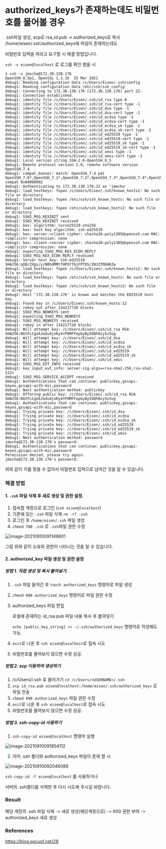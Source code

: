 # authorized_keys가 존재하는데도 비밀번호를 물어볼 경우

.ssh파일 생성, scp로 rsa_id.pub -> authorized_keys로 복사 /home/eisen/.ssh/authorized_keys에 파일이 존재하는데도

비밀번호 입력을 하라고 요구할 시 해결 방법입니다.



```ssh -v eisen@localhost``` 로 로그를 확인 했을 시 

```
❯ ssh -v jmocha@172.30.130.176
OpenSSH_8.5p1, OpenSSL 1.1.1k  25 Mar 2021
debug1: Reading configuration data /c/Users/Eisen/.ssh/config
debug1: Reading configuration data /etc/ssh/ssh_config
debug1: Connecting to 172.30.130.176 [172.30.130.176] port 22.
debug1: Connection established.
debug1: identity file /c/Users/Eisen/.ssh/id_rsa type 0
debug1: identity file /c/Users/Eisen/.ssh/id_rsa-cert type -1
debug1: identity file /c/Users/Eisen/.ssh/id_dsa type -1
debug1: identity file /c/Users/Eisen/.ssh/id_dsa-cert type -1
debug1: identity file /c/Users/Eisen/.ssh/id_ecdsa type -1
debug1: identity file /c/Users/Eisen/.ssh/id_ecdsa-cert type -1
debug1: identity file /c/Users/Eisen/.ssh/id_ecdsa_sk type -1
debug1: identity file /c/Users/Eisen/.ssh/id_ecdsa_sk-cert type -1
debug1: identity file /c/Users/Eisen/.ssh/id_ed25519 type -1
debug1: identity file /c/Users/Eisen/.ssh/id_ed25519-cert type -1
debug1: identity file /c/Users/Eisen/.ssh/id_ed25519_sk type -1
debug1: identity file /c/Users/Eisen/.ssh/id_ed25519_sk-cert type -1
debug1: identity file /c/Users/Eisen/.ssh/id_xmss type -1
debug1: identity file /c/Users/Eisen/.ssh/id_xmss-cert type -1
debug1: Local version string SSH-2.0-OpenSSH_8.5
debug1: Remote protocol version 2.0, remote software version OpenSSH_7.4
debug1: compat_banner: match: OpenSSH_7.4 pat OpenSSH_7.0*,OpenSSH_7.1*,OpenSSH_7.2*,OpenSSH_7.3*,OpenSSH_7.4*,OpenSSH_7.5*,OpenSSH_7.6*,OpenSSH_7.7* compat 0x04000002
debug1: Authenticating to 172.30.130.176:22 as 'jmocha'
debug1: load_hostkeys: fopen /c/Users/Eisen/.ssh/known_hosts2: No such file or directory
debug1: load_hostkeys: fopen /etc/ssh/ssh_known_hosts: No such file or directory
debug1: load_hostkeys: fopen /etc/ssh/ssh_known_hosts2: No such file or directory
debug1: SSH2_MSG_KEXINIT sent
debug1: SSH2_MSG_KEXINIT received
debug1: kex: algorithm: curve25519-sha256
debug1: kex: host key algorithm: ssh-ed25519
debug1: kex: server->client cipher: chacha20-poly1305@openssh.com MAC: <implicit> compression: none
debug1: kex: client->server cipher: chacha20-poly1305@openssh.com MAC: <implicit> compression: none
debug1: expecting SSH2_MSG_KEX_ECDH_REPLY
debug1: SSH2_MSG_KEX_ECDH_REPLY received
debug1: Server host key: ssh-ed25519 SHA256:qXB/ZXgs/y/NBhdMMtfHPO7fbjFPfDS/ZH3ZfMddKZw
debug1: load_hostkeys: fopen /c/Users/Eisen/.ssh/known_hosts2: No such file or directory
debug1: load_hostkeys: fopen /etc/ssh/ssh_known_hosts: No such file or directory
debug1: load_hostkeys: fopen /etc/ssh/ssh_known_hosts2: No such file or directory
debug1: Host '172.30.130.176' is known and matches the ED25519 host key.
debug1: Found key in /c/Users/Eisen/.ssh/known_hosts:12
debug1: rekey out after 134217728 blocks
debug1: SSH2_MSG_NEWKEYS sent
debug1: expecting SSH2_MSG_NEWKEYS
debug1: SSH2_MSG_NEWKEYS received
debug1: rekey in after 134217728 blocks
debug1: Will attempt key: /c/Users/Eisen/.ssh/id_rsa RSA SHA256:NGtFLCgokJedu4joKy4+P0MFFepGyBy5OQh0zy5x5ug
debug1: Will attempt key: /c/Users/Eisen/.ssh/id_dsa
debug1: Will attempt key: /c/Users/Eisen/.ssh/id_ecdsa
debug1: Will attempt key: /c/Users/Eisen/.ssh/id_ecdsa_sk
debug1: Will attempt key: /c/Users/Eisen/.ssh/id_ed25519
debug1: Will attempt key: /c/Users/Eisen/.ssh/id_ed25519_sk
debug1: Will attempt key: /c/Users/Eisen/.ssh/id_xmss
debug1: SSH2_MSG_EXT_INFO received
debug1: kex_input_ext_info: server-sig-algs=<rsa-sha2-256,rsa-sha2-512>
debug1: SSH2_MSG_SERVICE_ACCEPT received
debug1: Authentications that can continue: publickey,gssapi-keyex,gssapi-with-mic,password
debug1: Next authentication method: publickey
debug1: Offering public key: /c/Users/Eisen/.ssh/id_rsa RSA SHA256:NGtFLCgokJedu4joKy4+P0MFFepGyBy5OQh0zy5x5ug
debug1: Authentications that can continue: publickey,gssapi-keyex,gssapi-with-mic,password
debug1: Trying private key: /c/Users/Eisen/.ssh/id_dsa
debug1: Trying private key: /c/Users/Eisen/.ssh/id_ecdsa
debug1: Trying private key: /c/Users/Eisen/.ssh/id_ecdsa_sk
debug1: Trying private key: /c/Users/Eisen/.ssh/id_ed25519
debug1: Trying private key: /c/Users/Eisen/.ssh/id_ed25519_sk
debug1: Trying private key: /c/Users/Eisen/.ssh/id_xmss
debug1: Next authentication method: password
jmocha@172.30.130.176's password:
debug1: Authentications that can continue: publickey,gssapi-keyex,gssapi-with-mic,password
Permission denied, please try again.
jmocha@172.30.130.176's password:
```

위와 같이 키를 찾을 수 없어서 비밀번호 입력으로 넘어간 것을 알 수 있습니다.



### 해결 방법

#### 1. ```.ssh``` 파일 삭제 후 새로 생성 및 권한 설정.

1. 접속할 계정으로 로그인 (```ssh eisen@localhost```)
2. 기존에 있는 ```.ssh``` 파일 삭제 ``` rm -rf .ssh ```
3. 로그인 후 ```/home/eisen/.ssh``` 파일 생성
4. ```chmod 700 .ssh``` 로 ```.ssh```파일 권한 수정

![image-20210910091149601](https://raw.githubusercontent.com/KrGil/TIL/main/CS/SSH/authorized_keys안먹힐시.assets/image-20210910091149601.png)

그럼 위와 같이 소유와 권한이 나타나는 것을 알 수 있습니다.



#### 2. authorized_key 파일 생성 및 권한 설정

##### 방법 1. 직접 생성 및 복사 붙여넣기.

1. ```.ssh``` 파일 들어간 후 ```touch authorized_keys``` 명령어로 파일 생성

2. ```chmod 600 authorized_keys``` 명령어로 파일 권한 수정

3. authorized_keys 파일 편집

    로컬에 존재하는 id_rsa.pub 파일 내용 복사 후 붙여넣기

    ``` echo [public_key_string] >> ~/.ssh/authorized_keys ``` 명령어로 작성해도 가능.

4. ```exit```로 나온 후 ```ssh eisen@localhost```로 접속 시도

5. 비밀번호를 물어보지 않으면 수정 성공.

##### 방법 2. scp 이용하여 생성하기

1. /c/Users/<USERNAME>/.ssh 로 들어가기 ``` cd /c/Users/<USERNAME>/.ssh ```
2. ``` scp id_rsa.pub eisen@localhost:/home/eisen/.ssh/authorized_keys ```  로 파일 전송
3. ```chmod 600 authorized_keys``` 파일 권한 수정
4. ```exit```로 나온 후 ```ssh eisen@localhost```로 접속 시도
5. 비밀번호를 물어보지 않으면 수정 성공.

##### 방법 3. ssh-copy-id 사용하기

1. ```ssh-copy-id eisen@localhost``` 명령어 실행

![image-20210910091854112](https://raw.githubusercontent.com/KrGil/TIL/main/CS/SSH/authorized_keys안먹힐시.assets/image-20210910091854112.png)

2. 이미 .ssh 폴더와 authorized_keys 파일이 존재 할 시

![image-20210910092046088](https://raw.githubusercontent.com/KrGil/TIL/main/CS/SSH/authorized_keys안먹힐시.assets/image-20210910092046088.png)

```ssh-copy-id -f eisen@localhost``` 를 사용하거나

서버의 .ssh폴더를 삭제한 후 다시 시도해 주시길 바랍니다.



### Result

해당 계정의 .ssh 파일 삭제 -> 새로 생성(해당계정으로) -> 600 권한 부여 -> authorized_keys 새로 생성



### References

https://blog.secuof.net/28